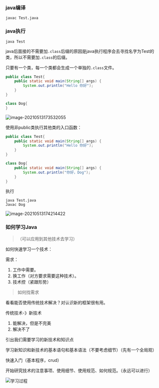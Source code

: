 



### java编译

```
javac Test.java
```



### java执行

```
java Test
```

java后面接的不需要加`.class`后缀的原因是java执行程序会去寻找名字为Test的类，所以不需要加`.class`的后缀。



只要有一个类，每一个类都会生成一个单独的`.class`文件。

```java
public class Test{
	public static void main(String[] args) {
		System.out.println("Hello 你好");
	}
}

class Dog{
}
```

![image-20210513173532055](https://i.loli.net/2021/05/13/xWcu3ZwdBmjKpDM.png)



使用非public类执行其他类的入口函数：

```java
public class Test{
	public static void main(String[] args) {
		System.out.println("Hello 你好");
	}
}

class Dog{
	public static void main(String[] args) {
		System.out.println("你好，Dog");
	}
}

```

执行

```
java Test.java
Javac Dog
```

![image-20210513174214422](../../../AppData/Roaming/Typora/typora-user-images/image-20210513174214422.png)







### 如何学习Java

> （可以应用到其他技术去学习）
>

如何快速学习一个技术：

需求：

1. 工作中需要。
2. 换工作（对方要求需要这种技术）。
3. 技术控（紧跟形势）

> 如何找需求
>





看看能否使用传统技术解决？对认识新的框架很有用。

传统技术-》新技术

1. 能解决，但是不完美
2. 解决不了





引出我们需要学习的新技术和知识点



学习新知识和新技术的基本语句和基本语法（不要考虑细节）（先有一个全局观）



快速入门（基本程序，crud）



开始研究技术的注意事项、使用细节、使用规范、如何规范。（永远可以进行）

![学习过程](https://i.loli.net/2021/05/13/ue4dkTSQ7rMCEXP.png)

